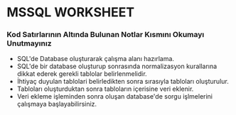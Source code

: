 # MSSQL WORKSHEET 

### Kod Satırlarının Altında Bulunan Notlar Kısmını Okumayı Unutmayınız

- SQL'de Database oluşturarak çalışma alanı hazırlama.
- SQL'de bir database oluşturup sonrasında normalizasyon kurallarına dikkat ederek gerekli tablolar belirlenmelidir.
- İhtiyaç duyulan tablolari belirledikten sonra sırasıyla tabloları oluşturulur.
- Tabloları oluşturduktan sonra tabloların içerisine veri eklenir.
- Veri ekleme işleminden sonra oluşan database'de sorgu işlmelerini çalışmaya başlayabilirsiniz.
  
